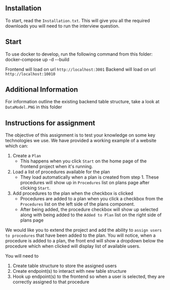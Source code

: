 ## Installation

To start, read the `Installation.txt`. This will give you all the required downloads you will need to run the interview question.

## Start

To use docker to develop, run the following command from this folder:
docker-compose up -d --build

Frontend will load on url `http://localhost:3001`
Backend will load on url `http://localhost:10010`

## Additional Information

For information outline the existing backend table structure, take a look at `DataModel.PNG` in this folder

## Instructions for assignment

The objective of this assignment is to test your knowledge on some key technologies we use. We have provided a working example of a website which can:

1. Create a `Plan`
    - This happens when you click `Start` on the home page of the frontend project when it's running.
2. Load a list of procedures available for the plan
    - They load automatically when a plan is created from step 1. These procedures will show up in `Procedures` list on plans page after clicking `Start`.
3. Add procedures to the plan when the checkbox is clicked
    - Procedures are added to a plan when you click a checkbox from the `Procedures` list on the left side of the plans component.
    - After being added, the procedure checkbox will show up selected along with being added to the `Added to Plan` list on the right side of plans page

We would like you to extend the project and add the ability to `assign users to procedures` that have been added to the plan. You will notice, when a procedure is added to a plan, the front end will show a dropdown below the procedure which when clicked will display list of available users.

You will need to

1. Create table structure to store the assigned users
2. Create endpoint(s) to interact with new table structure
3. Hook up endpoint(s) to the frontend so when a user is selected, they are correctly assigned to that procedure
